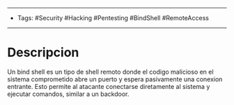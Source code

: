 -----------
- Tags: #Security #Hacking #Pentesting #BindShell #RemoteAccess
----------- 

# Descripcion 
Un bind shell es un tipo de shell remoto donde el codigo malicioso en el sistema comprometido abre un puerto y espera pasivamente una conexion entrante. Esto permite al atacante conectarse diretamente al sistema y ejecutar comandos, similar a un backdoor.
